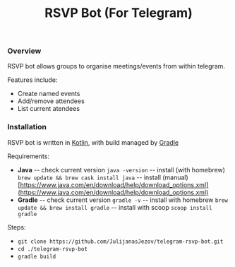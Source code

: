 <h1 align="center">RSVP Bot (For Telegram)</h1>
<br />

### Overview
RSVP bot allows groups to organise meetings/events from within telegram.

Features include:
- Create named events
- Add/remove attendees
- List current atendees

### Installation
RSVP bot is written in [Kotlin](https://kotlinlang.org/), with build managed by [Gradle](https://gradle.org/)

Requirements:
- **Java**
-- check current version `java -version`
-- install (with homebrew) `brew update && brew cask install java`
-- install (manual) [https://www.java.com/en/download/help/download_options.xml](https://www.java.com/en/download/help/download_options.xml)
- **Gradle**
-- check current version `gradle -v`
-- install with homebrew `brew update && brew install gradle`
-- install with scoop `scoop install gradle`

Steps:
- `git clone https://github.com/JulijanasJezov/telegram-rsvp-bot.git`
- `cd ./telegram-rsvp-bot`
- `gradle build`